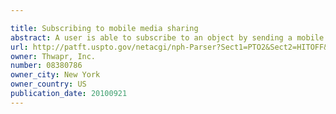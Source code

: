 ```yaml
---

title: Subscribing to mobile media sharing
abstract: A user is able to subscribe to an object by sending a mobile message or through a website. The object can be a file or a channel. The subscription message can use hierarchical mobile keywords. The user can adjust their registration information to control how much information is received from the subscription, when, and to what device the subscription is delivered.
url: http://patft.uspto.gov/netacgi/nph-Parser?Sect1=PTO2&Sect2=HITOFF&p=1&u=%2Fnetahtml%2FPTO%2Fsearch-adv.htm&r=1&f=G&l=50&d=PALL&S1=08380786&OS=08380786&RS=08380786
owner: Thwapr, Inc.
number: 08380786
owner_city: New York
owner_country: US
publication_date: 20100921
---
```

